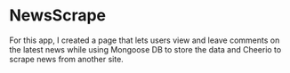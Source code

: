 # NewsScrape

For this app, I created a page that lets users view and leave comments on the latest news while using Mongoose DB to store the data and Cheerio to scrape news from another site.
